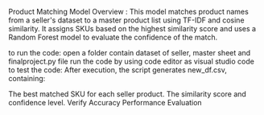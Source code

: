 Product Matching Model
Overview :
This model matches product names from a seller's dataset to a master product list using TF-IDF and cosine similarity. 
It assigns SKUs based on the highest similarity score and uses a Random Forest model to evaluate the confidence of the match.

to run the code:
open a folder contain dataset of seller, master sheet and finalproject.py file
run the code by using code editor as visual studio code
to test the code:
After execution, the script generates new_df.csv, containing:

The best matched SKU for each seller product.
The similarity score and confidence level.
Verify Accuracy
Performance Evaluation
